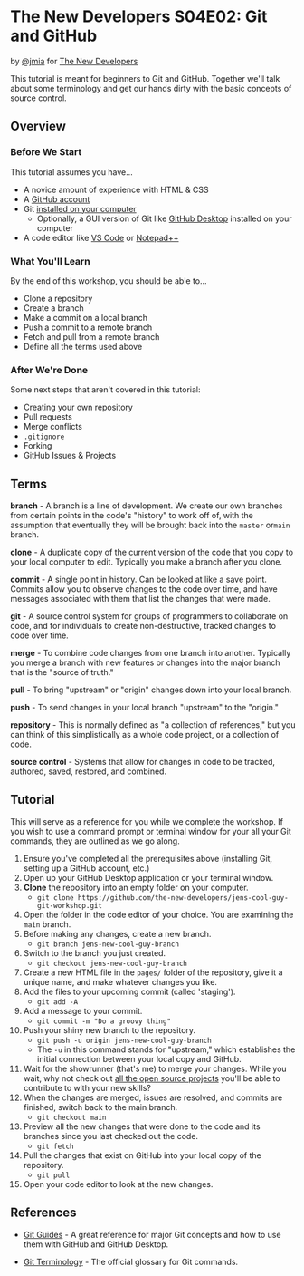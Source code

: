 # The New Developers S04E02: Git and GitHub

by [@jmia](https://github.com/jmia) for [The New Developers](https://thenewdevelopers.com)

This tutorial is meant for beginners to Git and GitHub. Together we'll talk about some terminology and get our hands dirty with the basic concepts of source control.

## Overview

### Before We Start

This tutorial assumes you have... 

- A novice amount of experience with HTML & CSS
- A [GitHub account](https://github.com/join)
- Git [installed on your computer](https://github.com/git-guides/install-git)
  - Optionally, a GUI version of Git like [GitHub Desktop](https://github.com/git-guides/install-git#install-git-using-github-desktop) installed on your computer
- A code editor like [VS Code](https://code.visualstudio.com/) or [Notepad++](https://notepad-plus-plus.org/downloads/)

### What You'll Learn

By the end of this workshop, you should be able to...

- Clone a repository
- Create a branch
- Make a commit on a local branch
- Push a commit to a remote branch
- Fetch and pull from a remote branch
- Define all the terms used above

### After We're Done

Some next steps that aren't covered in this tutorial:

- Creating your own repository
- Pull requests
- Merge conflicts
- `.gitignore`
- Forking
- GitHub Issues & Projects

## Terms

**branch** - A branch is a line of development. We create our own branches from certain points in the code's "history" to work off of, with the assumption that eventually they will be brought back into the `master` or`main` branch.

**clone** - A duplicate copy of the current version of the code that you copy to your local computer to edit. Typically you make a branch after you clone.

**commit** - A single point in history. Can be looked at like a save point. Commits allow you to observe changes to the code over time, and have messages associated with them that list the changes that were made.

**git** - A source control system for groups of programmers to collaborate on code, and for individuals to create non-destructive, tracked changes to code over time.

**merge** - To combine code changes from one branch into another. Typically you merge a branch with new features or changes into the major branch that is the "source of truth."

**pull** - To bring "upstream" or "origin" changes down into your local branch.

**push** - To send changes in your local branch "upstream" to the "origin."

**repository** - This is normally defined as "a collection of references," but you can think of this simplistically as a whole code project, or a collection of code.

**source control** - Systems that allow for changes in code to be tracked, authored, saved, restored, and combined.

## Tutorial

This will serve as a reference for you while we complete the workshop. If you wish to use a command prompt or terminal window for your all your Git commands, they are outlined as we go along.

1. Ensure you've completed all the prerequisites above (installing Git, setting up a GitHub account, etc.)
2. Open up your GitHub Desktop application or your terminal window.
3. **Clone** the repository into an empty folder on your computer.
   - `git clone https://github.com/the-new-developers/jens-cool-guy-git-workshop.git`
4. Open the folder in the code editor of your choice. You are examining the `main` branch.
5. Before making any changes, create a new branch.
   - `git branch jens-new-cool-guy-branch`
6. Switch to the branch you just created.
   - `git checkout jens-new-cool-guy-branch`
7. Create a new HTML file in the `pages/` folder of the repository, give it a unique name, and make whatever changes you like.
8. Add the files to your upcoming commit (called 'staging').
   - `git add -A`
9. Add a message to your commit.
   - `git commit -m "Do a groovy thing"`
10. Push your shiny new branch to the repository.
    - `git push -u origin jens-new-cool-guy-branch`
    - The `-u` in this command stands for "upstream," which establishes the initial connection between your local copy and GitHub.
11. Wait for the showrunner (that's me) to merge your changes. While you wait, why not check out [all the open source projects](https://github.com/explore) you'll be able to contribute to with your new skills?
12. When the changes are merged, issues are resolved, and commits are finished, switch back to the main branch.
    - `git checkout main`
13. Preview all the new changes that were done to the code and its branches since you last checked out the code.
    - `git fetch`
14. Pull the changes that exist on GitHub into your local copy of the repository.
    - `git pull`
15. Open your code editor to look at the new changes.

## References

- [Git Guides](https://github.com/git-guides/) - A great reference for major Git concepts and how to use them with GitHub and GitHub Desktop.

- [Git Terminology](https://git-scm.com/docs/gitglossary) - The official glossary for Git commands.
